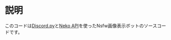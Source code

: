 # 説明

このコードは[Discord.py](https://github.com/Rapptz/discord.py)と[Neko API]('https://nekobot.xyz/api)を使ったNsfw画像表示ボットのソースコードです。

